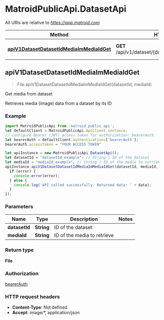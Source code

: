 # MatroidPublicApi.DatasetApi

All URIs are relative to *https://app.matroid.com*

Method | HTTP request | Description
------------- | ------------- | -------------
[**apiV1DatasetDatasetIdMediaImMediaIdGet**](DatasetApi.md#apiV1DatasetDatasetIdMediaImMediaIdGet) | **GET** /api/v1/dataset/{datasetId}/media/im/{mediaId} | Get media from dataset



## apiV1DatasetDatasetIdMediaImMediaIdGet

> File apiV1DatasetDatasetIdMediaImMediaIdGet(datasetId, mediaId)

Get media from dataset

Retrieves media (image) data from a dataset by its ID

### Example

```javascript
import MatroidPublicApi from 'matroid_public_api';
let defaultClient = MatroidPublicApi.ApiClient.instance;
// Configure Bearer (JWT) access token for authorization: bearerAuth
let bearerAuth = defaultClient.authentications['bearerAuth'];
bearerAuth.accessToken = "YOUR ACCESS TOKEN"

let apiInstance = new MatroidPublicApi.DatasetApi();
let datasetId = "datasetId_example"; // String | ID of the dataset
let mediaId = "mediaId_example"; // String | ID of the media to retrieve
apiInstance.apiV1DatasetDatasetIdMediaImMediaIdGet(datasetId, mediaId, (error, data, response) => {
  if (error) {
    console.error(error);
  } else {
    console.log('API called successfully. Returned data: ' + data);
  }
});
```

### Parameters


Name | Type | Description  | Notes
------------- | ------------- | ------------- | -------------
 **datasetId** | **String**| ID of the dataset | 
 **mediaId** | **String**| ID of the media to retrieve | 

### Return type

**File**

### Authorization

[bearerAuth](../README.md#bearerAuth)

### HTTP request headers

- **Content-Type**: Not defined
- **Accept**: image/*, application/json

